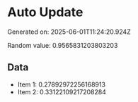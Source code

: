 # Auto Update

Generated on: 2025-06-01T11:24:20.924Z

Random value: 0.9565831203803203

## Data

- Item 1: 0.27892972256168913
- Item 2: 0.33122109217208284